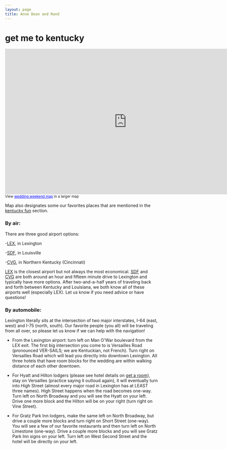 ```yaml
---
layout: page
title: Anne Dean and Rand
---
```


# get me to kentucky

<iframe width="800" height="480" frameborder="0" scrolling="no" marginheight="0" marginwidth="0" src="https://maps.google.com/maps/ms?msa=0&amp;msid=202480012028918037780.0004da6c3374aac1151c1&amp;hl=en&amp;ie=UTF8&amp;t=m&amp;ll=38.051876,-84.60434&amp;spn=0.259536,0.439453&amp;z=11&amp;output=embed">
</iframe>
<br />
<small>View <a href="https://maps.google.com/maps/ms?msa=0&amp;msid=202480012028918037780.0004da6c3374aac1151c1&amp;hl=en&amp;ie=UTF8&amp;t=m&amp;ll=38.051876,-84.60434&amp;spn=0.259536,0.439453&amp;z=11&amp;source=embed" style="color:#0000FF;text-align:left">wedding weekend map</a> in a larger map</small>


Map also designates some our favorites places that are mentioned in the [kentucky fun](http://annedeanandrand.com/room/) section.

### By air:

There are three good airport options:

-[LEX](http://www.bluegrassairport.com/), in Lexington


-[SDF](http://www.flylouisville.com/), in Louisville


-[CVG](http://www.cvgairport.com/), in Northern Kentucky (Cincinnati)

[LEX](http://www.bluegrassairport.com/) is the closest airport but not always the most economical. [SDF](http://www.flylouisville.com/) and [CVG](http://cvgairport.com/) are both around an hour and fifteen minute drive to Lexington and typically have more options. After two-and-a-half years of traveling back and forth between Kentucky and Louisiana, we both know all of these airports well (especially LEX). Let us know if you need advice or have questions!

### By automobile:

Lexington literally sits at the intersection of two major interstates, I-64 (east, west) and I-75 (north, south). Our favorite people (you all) will be traveling from all over, so please let us know if we can help with the navigation!

- From the Lexington airport: turn left on Man O'War boulevard from the LEX exit. The first big intersection you come to is Versailles Road (pronounced VER-SAILS; we are Kentuckian, not French). Turn right on Versailles Road which will lead you directly into downtown Lexington. All three hotels that have room blocks for the wedding are within walking distance of each other downtown.


- For Hyatt and Hilton lodgers (please see hotel details on [get a room](/room)), stay on Versailles (practice saying it outloud again), it will eventually turn into High Street (almost every major road in Lexington has at LEAST three names). High Street happens when the road becomes one-way. Turn left on North Broadway and you will see the Hyatt on your left. Drive one more block and the Hilton will be on your right (turn right on Vine Street).


- For Gratz Park Inn lodgers, make the same left on North Broadway, but drive a couple more blocks and turn right on Short Street (one-way). You will see a few of our favorite restaurants and then turn left on North Limestone (one-way). Drive a couple more blocks and you will see Gratz Park Inn signs on your left. Turn left on West Second Street and the hotel will be directly on your left.
